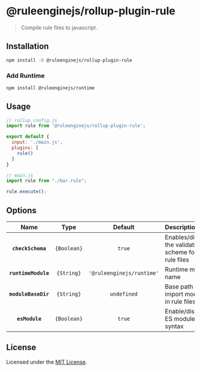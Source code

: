 # @ruleenginejs/rollup-plugin-rule

> Compile rule files to javascript.

## Installation

```bash
npm install -D @ruleenginejs/rollup-plugin-rule
```

### Add Runtime

```bash
npm install @ruleenginejs/runtime
```

## Usage

```js
// rollup.config.js
import rule from '@ruleenginejs/rollup-plugin-rule';

export default {
  input: './main.js',
  plugins: [
    rule()
  ]
}
```

```js
// main.js
import rule from "./bar.rule";

rule.execute();
```

## Options

|                Name                 |        Type         |                   Default                    | Description                                                |
| :---------------------------------: | :-----------------: | :------------------------------------------: | :--------------------------------------------------------- |
|      **`checkSchema`**              |    `{Boolean}`      |                    `true`                    | Enables/disables the validation scheme for the rule files  |
|      **`runtimeModule`**            |    `{String}`       |         `'@ruleenginejs/runtime'`            | Runtime module name                                        |
|      **`moduleBaseDir`**            |    `{String}`       |                  `undefined`                 | Base path for import modules in rule files                 |
|        **`esModule`**               |    `{Boolean}`      |                    `true`                    | Enable/disable ES modules syntax                           |

## License

Licensed under the [MIT License](./LICENSE).

